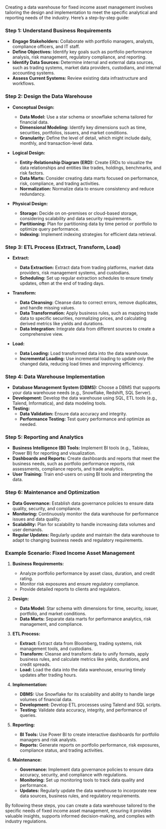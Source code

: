 Creating a data warehouse for fixed income asset management involves tailoring the design and implementation to meet the specific analytical and reporting needs of the industry. Here’s a step-by-step guide:

### Step 1: Understand Business Requirements
- **Engage Stakeholders:** Collaborate with portfolio managers, analysts, compliance officers, and IT staff.
- **Define Objectives:** Identify key goals such as portfolio performance analysis, risk management, regulatory compliance, and reporting.
- **Identify Data Sources:** Determine internal and external data sources, such as trading systems, market data providers, custodians, and internal accounting systems.
- **Assess Current Systems:** Review existing data infrastructure and workflows.

### Step 2: Design the Data Warehouse
- **Conceptual Design:**
  - **Data Model:** Use a star schema or snowflake schema tailored for financial data.
  - **Dimensional Modeling:** Identify key dimensions such as time, securities, portfolios, issuers, and market conditions.
  - **Granularity:** Define the level of detail, which might include daily, monthly, and transaction-level data.

- **Logical Design:**
  - **Entity-Relationship Diagram (ERD):** Create ERDs to visualize the data relationships and entities like trades, holdings, benchmarks, and risk factors.
  - **Data Marts:** Consider creating data marts focused on performance, risk, compliance, and trading activities.
  - **Normalization:** Normalize data to ensure consistency and reduce redundancy.

- **Physical Design:**
  - **Storage:** Decide on on-premises or cloud-based storage, considering scalability and data security requirements.
  - **Partitioning:** Plan for partitioning data by time period or portfolio to optimize query performance.
  - **Indexing:** Implement indexing strategies for efficient data retrieval.

### Step 3: ETL Process (Extract, Transform, Load)
- **Extract:**
  - **Data Extraction:** Extract data from trading platforms, market data providers, risk management systems, and custodians.
  - **Scheduling:** Set up regular extraction schedules to ensure timely updates, often at the end of trading days.

- **Transform:**
  - **Data Cleansing:** Cleanse data to correct errors, remove duplicates, and handle missing values.
  - **Data Transformation:** Apply business rules, such as mapping trade data to specific securities, normalizing prices, and calculating derived metrics like yields and durations.
  - **Data Integration:** Integrate data from different sources to create a comprehensive view.

- **Load:**
  - **Data Loading:** Load transformed data into the data warehouse.
  - **Incremental Loading:** Use incremental loading to update only the changed data, reducing load times and improving efficiency.

### Step 4: Data Warehouse Implementation
- **Database Management System (DBMS):** Choose a DBMS that supports your data warehouse needs (e.g., Snowflake, Redshift, SQL Server).
- **Development:** Develop the data warehouse using SQL, ETL tools (e.g., Talend, Informatica), and data modeling tools.
- **Testing:**
  - **Data Validation:** Ensure data accuracy and integrity.
  - **Performance Testing:** Test query performance and optimize as needed.

### Step 5: Reporting and Analytics
- **Business Intelligence (BI) Tools:** Implement BI tools (e.g., Tableau, Power BI) for reporting and visualization.
- **Dashboards and Reports:** Create dashboards and reports that meet the business needs, such as portfolio performance reports, risk assessments, compliance reports, and trade analytics.
- **User Training:** Train end-users on using BI tools and interpreting the data.

### Step 6: Maintenance and Optimization
- **Data Governance:** Establish data governance policies to ensure data quality, security, and compliance.
- **Monitoring:** Continuously monitor the data warehouse for performance issues and data quality.
- **Scalability:** Plan for scalability to handle increasing data volumes and user demands.
- **Regular Updates:** Regularly update and maintain the data warehouse to adapt to changing business needs and regulatory requirements.

### Example Scenario: Fixed Income Asset Management
1. **Business Requirements:**
   - Analyze portfolio performance by asset class, duration, and credit rating.
   - Monitor risk exposures and ensure regulatory compliance.
   - Provide detailed reports to clients and regulators.

2. **Design:**
   - **Data Model:** Star schema with dimensions for time, security, issuer, portfolio, and market conditions.
   - **Data Marts:** Separate data marts for performance analytics, risk management, and compliance.

3. **ETL Process:**
   - **Extract:** Extract data from Bloomberg, trading systems, risk management tools, and custodians.
   - **Transform:** Cleanse and transform data to unify formats, apply business rules, and calculate metrics like yields, durations, and credit spreads.
   - **Load:** Load the data into the data warehouse, ensuring timely updates after trading hours.

4. **Implementation:**
   - **DBMS:** Use Snowflake for its scalability and ability to handle large volumes of financial data.
   - **Development:** Develop ETL processes using Talend and SQL scripts.
   - **Testing:** Validate data accuracy, integrity, and performance of queries.

5. **Reporting:**
   - **BI Tools:** Use Power BI to create interactive dashboards for portfolio managers and risk analysts.
   - **Reports:** Generate reports on portfolio performance, risk exposures, compliance status, and trading activities.

6. **Maintenance:**
   - **Governance:** Implement data governance policies to ensure data accuracy, security, and compliance with regulations.
   - **Monitoring:** Set up monitoring tools to track data quality and performance.
   - **Updates:** Regularly update the data warehouse to incorporate new data sources, business rules, and regulatory requirements.

By following these steps, you can create a data warehouse tailored to the specific needs of fixed income asset management, ensuring it provides valuable insights, supports informed decision-making, and complies with industry regulations.
